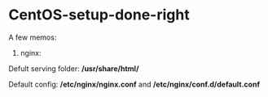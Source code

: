 CentOS-setup-done-right
=======================

A few memos:

1. nginx:

Defult serving folder: **/usr/share/html/**

Default config: **/etc/nginx/nginx.conf** and **/etc/nginx/conf.d/default.conf**